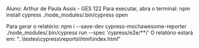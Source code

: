 Aluno: Arthur de Paula Assis - GES 122
Para executar, abra o terminal:
npm install cypress
./node_modules/.bin/cypress open

Para gerar o relatório:
npm i --save-dev cypress-mochawesome-reporter
./node_modules/.bin/cypress run --spec 'cypress/e2e/**/'
O relatório estará em: "..\testes\cypress\reports\html\index.html"
